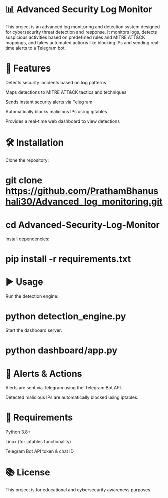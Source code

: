 # 📊 Advanced Security Log Monitor
This project is an advanced log monitoring and detection system designed for cybersecurity threat detection and response. It monitors logs, detects suspicious activities based on predefined rules and MITRE ATT&CK mappings, and takes automated actions like blocking IPs and sending real-time alerts to a Telegram bot.

# 🚀 Features
Detects security incidents based on log patterns

Maps detections to MITRE ATT&CK tactics and techniques

Sends instant security alerts via Telegram

Automatically blocks malicious IPs using iptables

Provides a real-time web dashboard to view detections

# 🛠️ Installation
Clone the repository:

 # git clone https://github.com/PrathamBhanushali30/Advanced_log_monitoring.git

 # cd Advanced-Security-Log-Monitor


Install dependencies:

 # pip install -r requirements.txt


# ▶️ Usage

Run the detection engine:

 # python detection_engine.py


Start the dashboard server:

 # python dashboard/app.py


# 📡 Alerts & Actions
Alerts are sent via Telegram using the Telegram Bot API.

Detected malicious IPs are automatically blocked using iptables.

# 📌 Requirements
Python 3.8+

Linux (for iptables functionality)

Telegram Bot API token & chat ID

# 📚 License
This project is for educational and cybersecurity awareness purposes.
